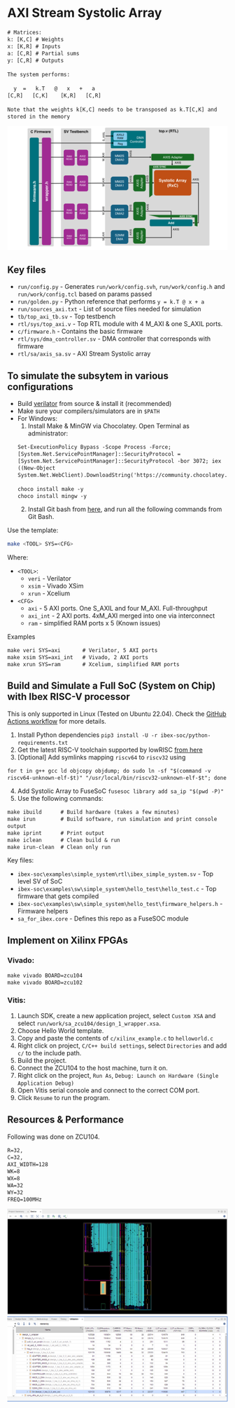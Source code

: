# AXI Stream Systolic Array

```
# Matrices:
k: [K,C] # Weights
x: [K,R] # Inputs
a: [C,R] # Partial sums
y: [C,R] # Outputs

The system performs:

  y  =   k.T   @   x   +   a
[C,R]   [C,K]    [K,R]   [C,R]

Note that the weights k[K,C] needs to be transposed as k.T[C,K] and stored in the memory
```

![Full System](docs/sys.png)

## Key files

* `run/config.py` - Generates `run/work/config.svh`, `run/work/config.h` and `run/work/config.tcl` based on params passed
* `run/golden.py` - Python reference that performs `y = k.T @ x + a`
* `run/sources_axi.txt` - List of source files needed for simulation
* `tb/top_axi_tb.sv` - Top testbench
* `rtl/sys/top_axi.v` - Top RTL module with 4 M_AXI & one S_AXIL ports.
* `c/firmware.h` - Contains the basic firmware
* `rtl/sys/dma_controller.sv` - DMA controller that corresponds with firmware
* `rtl/sa/axis_sa.sv` - AXI Stream Systolic array

## To simulate the subsytem in various configurations

* Build [verilator](https://github.com/verilator/verilator) from source & install it (recommended)
* Make sure your compilers/simulators are in `$PATH`
* For Windows:
  1. Install Make & MinGW via Chocolatey. Open Terminal as administrator:
    ```
    Set-ExecutionPolicy Bypass -Scope Process -Force; [System.Net.ServicePointManager]::SecurityProtocol = [System.Net.ServicePointManager]::SecurityProtocol -bor 3072; iex ((New-Object System.Net.WebClient).DownloadString('https://community.chocolatey.org/install.ps1'))

    choco install make -y
    choco install mingw -y
    ```
  2. Install Git bash from [here](https://gitforwindows.org/), and run all the following commands from Git Bash.

Use the template:
```bash
make <TOOL> SYS=<CFG>
```

Where:
* `<TOOL>`:
  * `veri` - Verilator
  * `xsim` - Vivado XSim 
  * `xrun` - Xcelium
* `<CFG>`
  * `axi` - 5 AXI ports. One S_AXIL and four M_AXI. Full-throughput 
  * `axi_int` - 2 AXI ports. 4xM_AXI merged into one via interconnect
  * `ram` - simplified RAM ports x 5 (Known issues)

Examples
```
make veri SYS=axi       # Verilator, 5 AXI ports
make xsim SYS=axi_int   # Vivado, 2 AXI ports
make xrun SYS=ram       # Xcelium, simplified RAM ports
```

## Build and Simulate a Full SoC (System on Chip) with Ibex RISC-V processor

This is only supported in Linux (Tested on Ubuntu 22.04).
Check the [GitHub Actions workflow](https://github.com/abarajithan11/axis-systolic-array/blob/aba-ibex-soc/.github/workflows/verify.yaml) for more details.

1. Install Python dependencies `pip3 install -U -r ibex-soc/python-requirements.txt`
2. Get the latest RISC-V toolchain supported by lowRISC [from here](https://github.com/lowRISC/lowrisc-toolchains/releases)
3. [Optional] Add symlinks mapping `riscv64` to `riscv32` using 
  ```
  for t in g++ gcc ld objcopy objdump; do sudo ln -sf "$(command -v riscv64-unknown-elf-$t)" "/usr/local/bin/riscv32-unknown-elf-$t"; done
  ```
4. Add Systolic Array to FuseSoC `fusesoc library add sa_ip "$(pwd -P)"`
5. Use the following commands:

```
make ibuild      # Build hardware (takes a few minutes)
make irun        # Build software, run simulation and print console output
make iprint      # Print output
make iclean      # Clean build & run
make irun-clean  # Clean only run
```

Key files:

* `ibex-soc\examples\simple_system\rtl\ibex_simple_system.sv` - Top level SV of SoC
* `ibex-soc\examples\sw\simple_system\hello_test\hello_test.c` - Top firmware that gets compiled
* `ibex-soc\examples\sw\simple_system\hello_test\firmware_helpers.h` - Firmware helpers
* `sa_for_ibex.core` - Defines this repo as a FuseSOC module


## Implement on Xilinx FPGAs

### Vivado: 

```
make vivado BOARD=zcu104
make vivado BOARD=zcu102
```

### Vitis:

1. Launch SDK, create a new application project, select `Custom XSA` and select `run/work/sa_zcu104/design_1_wrapper.xsa`.
1. Choose Hello World template.
1. Copy and paste the contents of `c/xilinx_example.c` to `helloworld.c`
1. Right click on project, `C/C++ build settings`, select `Directories` and add `c/` to the include path.
1. Build the project.
1. Connect the ZCU104 to the host machine, turn it on.
1. Right click on the project, `Run As`, `Debug: Launch on Hardware (Single Application Debug)`
1. Open Vitis serial console and connect to the correct COM port.
1. Click `Resume` to run the program.

## Resources & Performance

Following was done on ZCU104. 
```
R=32,
C=32,
AXI_WIDTH=128
WK=8
WX=8
WA=32
WY=32
FREQ=100MHz
```

![FPGA](docs/fpga.png)